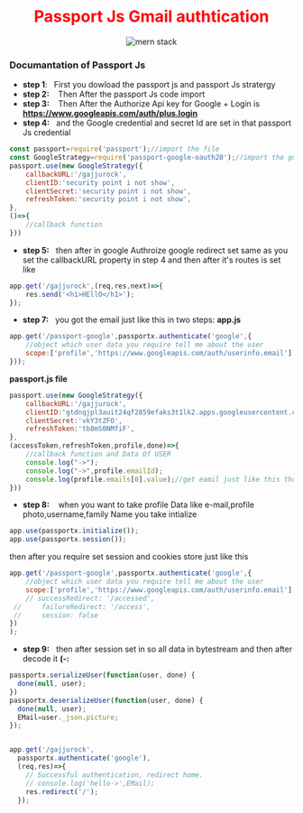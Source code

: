 <h1 align="center" style="color:red;">Passport Js Gmail authtication</h1>
<div align="center">

![mern stack](https://s3-ap-southeast-1.amazonaws.com/djamblog/article-100417221025.png)

</div>
<div>
 
 ### Documantation of Passport Js 
 
 </div>
 
 <div>
 
 * **step 1**:
&nbsp;&nbsp;First you dowload the passport js and passport Js stratergy
 * **step 2:**
&nbsp;&nbsp;  Then After the passport Js code import 
* **step 3:**
&nbsp;&nbsp;  Then After the Authorize Api key for Google + Login is **https://www.googleapis.com/auth/plus.login** 
* **step 4:**
&nbsp;&nbsp;and the Google credential and secret Id are set in that passport Js credential
 
```javascript
const passport=require('passport');//import the file
const GoogleStrategy=require('passport-google-oauth20');//import the google auth 20
passport.use(new GoogleStrategy({
	callbackURL:'/gajjurock',
	clientID:'security point i not show',
	clientSecret:'security point i not show',
	refreshToken:'security point i not show',
},
()=>{
	//callback function
}))
```
* **step 5:**
&nbsp;&nbsp;then after in google Authroize google redirect set same as you set the callbackURL property in step 4
and then after it's routes is set like
```javascript
app.get('/gajjurock',(req,res,next)=>{
	res.send('<h1>HEllO</h1>');
});
```
* **step 7:**
&nbsp;&nbsp;you got the email just like this in two steps:
**app.js**
```javascript
app.get('/passport-google',passportx.authenticate('google',{
	//object which user data you require tell me about the user
	scope:['profile','https://www.googleapis.com/auth/userinfo.email']
}));
```
**passport.js file**
```javascript
passport.use(new GoogleStrategy({
	callbackURL:'/gajjurock',
	clientID:'gtdnqjpl3auit24qf2859efaks3t1lk2.apps.googleusercontent.com',
	clientSecret:'vkY3tZFO',
	refreshToken:'tb8mS0NMfiF',
},
(accessToken,refreshToken,profile,done)=>{
	//callback function and Data Of USER
	console.log("->");
	console.log("->",profile.emailId);
	console.log(profile.emails[0].value);//get eamil just like this thorugh callback
}))
```
* **step 8:**
&nbsp;&nbsp;
when you want to take profile Data like e-mail,profile photo,username,family Name
you take intialize
```javascript
app.use(passportx.initialize());
app.use(passportx.session());
```
then after you require set session and cookies store just like this
```javascript
app.get('/passport-google',passportx.authenticate('google',{
	//object which user data you require tell me about the user
	scope:['profile','https://www.googleapis.com/auth/userinfo.email'],
	// successRedirect: '/accessed',
 //  	failureRedirect: '/access',
 //  	session: false
})
);
```
* **step 9:**
&nbsp;&nbsp;then after session set in so all data in bytestream and then after decode it **(-:**
```javascript
passportx.serializeUser(function(user, done) {
  done(null, user);
})
passportx.deserializeUser(function(user, done) {
  done(null, user);
  EMail=user._json.picture;
});


app.get('/gajjurock', 
  passportx.authenticate('google'),
  (req,res)=>{
    // Successful authentication, redirect home.
    // console.log('hello->',EMail);
    res.redirect('/');
  });

```
</div>


